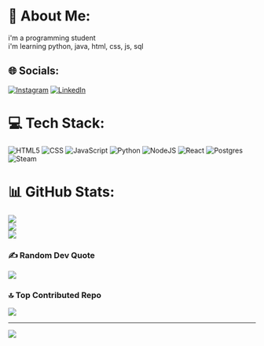 # 💫 About Me:
i'm a programming student<br>i'm learning python, java, html, css, js, sql


## 🌐 Socials:
[![Instagram](https://img.shields.io/badge/Instagram-%23E4405F.svg?logo=Instagram&logoColor=white)](https://instagram.com/luim_j) [![LinkedIn](https://img.shields.io/badge/LinkedIn-%230077B5.svg?logo=linkedin&logoColor=white)](https://linkedin.com/in/lui-mendes-8b81b2269?utm_source=share&utm_campaing=share_via&utm_content=profile&utm_medium=android_app) 

# 💻 Tech Stack:
![HTML5](https://img.shields.io/badge/html5-%23E34F26.svg?style=flat&logo=html5&logoColor=white) ![CSS](https://img.shields.io/badge/css-%1572B6.svg?style=flat&logo=css&logoColor=white) ![JavaScript](https://img.shields.io/badge/javascript-%23323330.svg?style=flat&logo=javascript&logoColor=%23F7DF1E) ![Python](https://img.shields.io/badge/python-3670A0?style=flat&logo=python&logoColor=ffdd54) ![NodeJS](https://img.shields.io/badge/node.js-6DA55F?style=flat&logo=node.js&logoColor=white) ![React](https://img.shields.io/badge/react-%2320232a.svg?style=flat&logo=react&logoColor=%2361DAFB) ![Postgres](https://img.shields.io/badge/postgres-%23316192.svg?style=flat&logo=postgresql&logoColor=white) ![Steam](https://img.shields.io/badge/steam-%23000000.svg?style=flat&logo=steam&logoColor=white)
# 📊 GitHub Stats:
![](https://github-readme-stats.vercel.app/api?username=Luiprogramador&theme=monokai&hide_border=false&include_all_commits=false&count_private=false)<br/>
![](https://nirzak-streak-stats.vercel.app/?user=Luiprogramador&theme=monokai&hide_border=false)<br/>
![](https://github-readme-stats.vercel.app/api/top-langs/?username=Luiprogramador&theme=monokai&hide_border=false&include_all_commits=false&count_private=false&layout=compact)

### ✍️ Random Dev Quote
![](https://quotes-github-readme.vercel.app/api?type=vetical&theme=radical)

### 🔝 Top Contributed Repo
![](https://github-contributor-stats.vercel.app/api?username=Luiprogramador&limit=5&theme=transparent&combine_all_yearly_contributions=true)

---
[![](https://visitcount.itsvg.in/api?id=Luiprogramador&icon=1&color=0)](https://visitcount.itsvg.in)

<!-- Proudly created with GPRM ( https://gprm.itsvg.in ) -->
